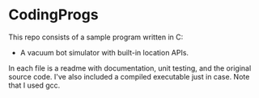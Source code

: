 # CodingProgs 
This repo consists of a sample program written in C: 

- A vacuum bot simulator with built-in location APIs.

In each file is a readme with documentation, unit testing, and the original source code. I've also included a compiled executable just in case. Note that I used gcc. 

